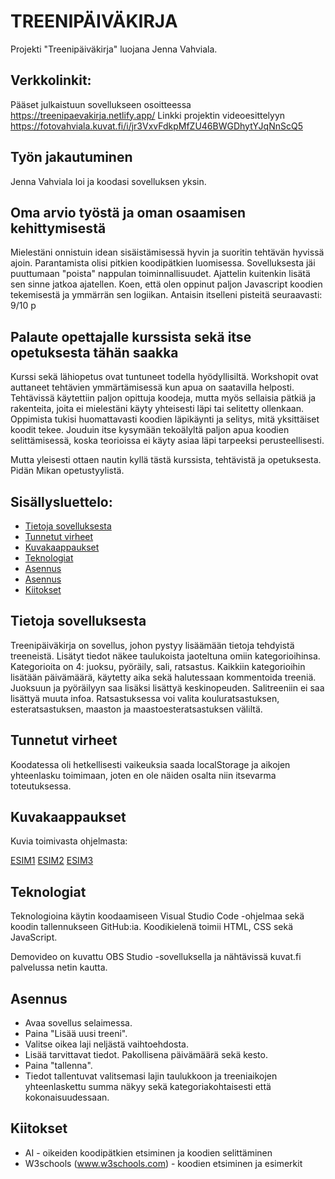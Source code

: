 # TREENIPÄIVÄKIRJA
Projekti "Treenipäiväkirja" luojana Jenna Vahviala.

## Verkkolinkit:
Pääset julkaistuun sovellukseen osoitteessa https://treenipaevakirja.netlify.app/
Linkki projektin videoesittelyyn https://fotovahviala.kuvat.fi/i/jr3VxvFdkpMfZU46BWGDhytYJqNnScQ5

## Työn jakautuminen 
Jenna Vahviala loi ja koodasi sovelluksen yksin.

## Oma arvio työstä ja oman osaamisen kehittymisestä
Mielestäni onnistuin idean sisäistämisessä hyvin ja suoritin tehtävän hyvissä ajoin.
Parantamista olisi pitkien koodipätkien luomisessa.
Sovelluksesta jäi puuttumaan "poista" nappulan toiminnallisuudet. Ajattelin kuitenkin lisätä sen sinne jatkoa ajatellen.
Koen, että olen oppinut paljon Javascript koodien tekemisestä ja ymmärrän sen logiikan.
Antaisin itselleni pisteitä seuraavasti: 9/10 p

## Palaute opettajalle kurssista sekä itse opetuksesta tähän saakka
Kurssi sekä lähiopetus ovat tuntuneet todella hyödyllisiltä. Workshopit ovat auttaneet tehtävien ymmärtämisessä kun apua on saatavilla helposti.
Tehtävissä käytettiin paljon opittuja koodeja, mutta myös sellaisia pätkiä ja rakenteita, joita ei mielestäni käyty yhteisesti läpi tai selitetty ollenkaan.
Oppimista tukisi huomattavasti koodien läpikäynti ja selitys, mitä yksittäiset koodit tekee. Jouduin itse kysymään tekoälyltä paljon apua koodien selittämisessä,
koska teorioissa ei käyty asiaa läpi tarpeeksi perusteellisesti.

Mutta yleisesti ottaen nautin kyllä tästä kurssista, tehtävistä ja opetuksesta. Pidän Mikan opetustyylistä.


## Sisällysluettelo:

- [Tietoja sovelluksesta](#tietoja-sovelluksesta)
- [Tunnetut virheet](#tunnetut-virheet)
- [Kuvakaappaukset](#kuvakaappaukset)
- [Teknologiat](#teknologiat)
- [Asennus](#asennus)
- [Asennus](#asennus)
- [Kiitokset](#kiitokset)

## Tietoja sovelluksesta
Treenipäiväkirja on sovellus, johon pystyy lisäämään tietoja tehdyistä treeneistä. Lisätyt tiedot näkee taulukoista jaoteltuna omiin kategorioihinsa.
Kategorioita on 4: juoksu, pyöräily, sali, ratsastus.
Kaikkiin kategorioihin lisätään päivämäärä, käytetty aika sekä halutessaan kommentoida treeniä. Juoksuun ja pyöräilyyn saa lisäksi lisättyä keskinopeuden.
Salitreeniin ei saa lisättyä muuta infoa. Ratsastuksessa voi valita kouluratsastuksen, esteratsastuksen, maaston ja maastoesteratsastuksen väliltä.

## Tunnetut virheet
Koodatessa oli hetkellisesti vaikeuksia saada localStorage ja aikojen yhteenlasku toimimaan, joten en ole näiden osalta niin itsevarma toteutuksessa.

## Kuvakaappaukset
Kuvia toimivasta ohjelmasta:

[ESIM1](./kuvat/ESIM1.png)
[ESIM2](./kuvat/ESIM2.png)
[ESIM3](./kuvat/ESIM3.png)

## Teknologiat
Teknologioina käytin koodaamiseen Visual Studio Code -ohjelmaa sekä koodin tallennukseen GitHub:ia. Koodikielenä toimii HTML, CSS sekä JavaScript.

Demovideo on kuvattu OBS Studio -sovelluksella ja nähtävissä kuvat.fi palvelussa netin kautta.

## Asennus 
- Avaa sovellus selaimessa.
- Paina "Lisää uusi treeni".
- Valitse oikea laji neljästä vaihtoehdosta.
- Lisää tarvittavat tiedot. Pakollisena päivämäärä sekä kesto.
- Paina "tallenna".
- Tiedot tallentuvat valitsemasi lajin taulukkoon ja treeniaikojen yhteenlaskettu summa näkyy sekä kategoriakohtaisesti että kokonaisuudessaan.


## Kiitokset
- AI - oikeiden koodipätkien etsiminen ja koodien selittäminen
- W3schools (www.w3schools.com) - koodien etsiminen ja esimerkit